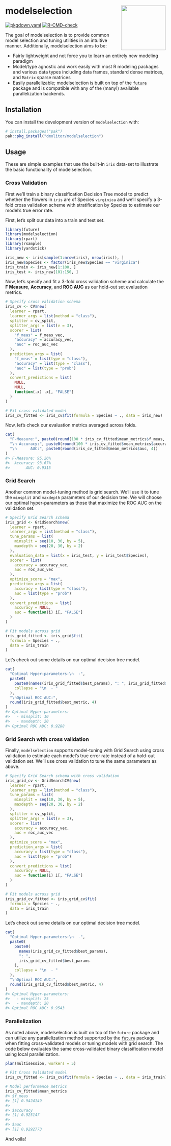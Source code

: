 
<!-- README.md is generated from README.Rmd. Please edit that file -->

# modelselection <img src='man/figures/logo-no-bg.png' align="right" height="140"/>

<!-- badges: start -->

[![pkgdown.yaml](https://github.com/dmolitor/modelselection/actions/workflows/pkgdown.yaml/badge.svg)](https://github.com/dmolitor/modelselection/actions/workflows/pkgdown.yaml)
[![R-CMD-check](https://github.com/dmolitor/modelselection/actions/workflows/R-CMD-check.yaml/badge.svg)](https://github.com/dmolitor/modelselection/actions/workflows/R-CMD-check.yaml)
<!-- badges: end -->

The goal of modelselection is to provide common model selection and
tuning utilities in an intuitive manner. Additionally, modelselection
aims to be:

- Fairly lightweight and not force you to learn an entirely new modeling
  paradigm
- Model/type agnostic and work easily with most R modeling packages and
  various data types including data frames, standard dense matrices, and
  `Matrix` sparse matrices
- Easily parallelizable; modelselection is built on top of the
  [`future`](https://future.futureverse.org/) package and is compatible
  with any of the (many!) available parallelization backends.

## Installation

You can install the development version of `modelselection` with:

``` r
# install.packages("pak")
pak::pkg_install("dmolitor/modelselection")
```

## Usage

These are simple examples that use the built-in `iris` data-set to
illustrate the basic functionality of modelselection.

### Cross Validation

First we’ll train a binary classification Decision Tree model to predict
whether the flowers in `iris` are of Species `virginica` and we’ll
specify a 3-fold cross validation scheme with stratification by Species
to estimate our model’s true error rate.

First, let’s split our data into a train and test set.

``` r
library(future)
library(modelselection)
library(rpart)
library(rsample)
library(yardstick)

iris_new <- iris[sample(1:nrow(iris), nrow(iris)), ]
iris_new$Species <- factor(iris_new$Species == "virginica")
iris_train <- iris_new[1:100, ]
iris_test <- iris_new[101:150, ]
```

Now, let’s specify and fit a 3-fold cross validation scheme and
calculate the **F Measure**, **Accuracy**, and **ROC AUC** as our
hold-out set evaluation metrics.

``` r
# Specify cross validation schema
iris_cv <- CV$new(
  learner = rpart,
  learner_args = list(method = "class"),
  splitter = cv_split,
  splitter_args = list(v = 3),
  scorer = list(
    "f_meas" = f_meas_vec,
    "accuracy" = accuracy_vec,
    "auc" = roc_auc_vec
  ), 
  prediction_args = list(
    "f_meas" = list(type = "class"),
    "accuracy" = list(type = "class"), 
    "auc" = list(type = "prob")
  ),
  convert_predictions = list(
    NULL,
    NULL,
    function(.x) .x[, "FALSE"]
  )
)

# Fit cross validated model
iris_cv_fitted <- iris_cv$fit(formula = Species ~ ., data = iris_new)
```

Now, let’s check our evaluation metrics averaged across folds.

``` r
cat(
  "F-Measure:", paste0(round(100 * iris_cv_fitted$mean_metrics$f_meas, 2), "%"),
  "\n Accuracy:", paste0(round(100 * iris_cv_fitted$mean_metrics$accuracy, 2), "%"),
  "\n      AUC:", paste0(round(iris_cv_fitted$mean_metrics$auc, 4))
)
#> F-Measure: 95.26% 
#>  Accuracy: 93.67% 
#>       AUC: 0.9315
```

### Grid Search

Another common model-tuning method is grid search. We’ll use it to tune
the `minsplit` and `maxdepth` parameters of our decision tree. We will
choose our optimal hyper-parameters as those that maximize the ROC AUC
on the validation set.

``` r
# Specify Grid Search schema
iris_grid <- GridSearch$new(
  learner = rpart,
  learner_args = list(method = "class"),
  tune_params = list(
    minsplit = seq(10, 30, by = 5),
    maxdepth = seq(20, 30, by = 2)
  ),
  evaluation_data = list(x = iris_test, y = iris_test$Species),
  scorer = list(
    accuracy = accuracy_vec,
    auc = roc_auc_vec
  ),
  optimize_score = "max",
  prediction_args = list(
    accuracy = list(type = "class"),
    auc = list(type = "prob")
  ),
  convert_predictions = list(
    accuracy = NULL,
    auc = function(i) i[, "FALSE"]
  )
)

# Fit models across grid
iris_grid_fitted <- iris_grid$fit(
  formula = Species ~ .,
  data = iris_train
)
```

Let’s check out some details on our optimal decision tree model.

``` r
cat(
  "Optimal Hyper-parameters:\n  -",
  paste0(
    paste0(names(iris_grid_fitted$best_params), ": ", iris_grid_fitted$best_params),
    collapse = "\n  - "
  ),
  "\nOptimal ROC AUC:", 
  round(iris_grid_fitted$best_metric, 4)
)
#> Optimal Hyper-parameters:
#>   - minsplit: 10
#>   - maxdepth: 20 
#> Optimal ROC AUC: 0.9288
```

### Grid Search with cross validation

Finally, `modelselection` supports model-tuning with Grid Search using
cross validation to estimate each model’s true error rate instead of a
hold-out validation set. We’ll use cross validation to tune the same
parameters as above.

``` r
# Specify Grid Search schema with cross validation
iris_grid_cv <- GridSearchCV$new(
  learner = rpart,
  learner_args = list(method = "class"),
  tune_params = list(
    minsplit = seq(10, 30, by = 5),
    maxdepth = seq(20, 30, by = 2)
  ),
  splitter = cv_split,
  splitter_args = list(v = 3),
  scorer = list(
    accuracy = accuracy_vec,
    auc = roc_auc_vec
  ),
  optimize_score = "max",
  prediction_args = list(
    accuracy = list(type = "class"),
    auc = list(type = "prob")
  ),
  convert_predictions = list(
    accuracy = NULL,
    auc = function(i) i[, "FALSE"]
  )
)

# Fit models across grid
iris_grid_cv_fitted <- iris_grid_cv$fit(
  formula = Species ~ .,
  data = iris_train
)
```

Let’s check out some details on our optimal decision tree model.

``` r
cat(
  "Optimal Hyper-parameters:\n  -",
  paste0(
    paste0(
      names(iris_grid_cv_fitted$best_params), 
      ": ", 
      iris_grid_cv_fitted$best_params
    ),
    collapse = "\n  - "
  ),
  "\nOptimal ROC AUC:", 
  round(iris_grid_cv_fitted$best_metric, 4)
)
#> Optimal Hyper-parameters:
#>   - minsplit: 25
#>   - maxdepth: 20 
#> Optimal ROC AUC: 0.9543
```

### Parallelization

As noted above, modelselection is built on top of the `future` package
and can utilize any parallelization method supported by the
[`future`](https://future.futureverse.org/) package when fitting
cross-validated models or tuning models with grid search. The code below
evaluates the same cross-validated binary classification model using
local parallelization.

``` r
plan(multisession, workers = 5)

# Fit Cross Validated model
iris_cv_fitted <- iris_cv$fit(formula = Species ~ ., data = iris_train)

# Model performance metrics
iris_cv_fitted$mean_metrics
#> $f_meas
#> [1] 0.9424149
#> 
#> $accuracy
#> [1] 0.925147
#> 
#> $auc
#> [1] 0.9292773
```

And voila!
